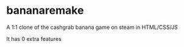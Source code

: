 # bananaremake
A 1:1 clone of the cashgrab banana game on steam in HTML/CSS/JS

It has 0 extra features
